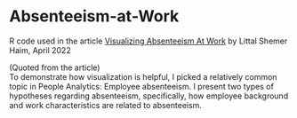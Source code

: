 # Absenteeism-at-Work
R code used in the article [Visualizing Absenteeism At Work](https://www.littalics.com/visualizing-absenteeism-at-work/) by Littal Shemer Haim, April 2022

(Quoted from the article)\
To demonstrate how visualization is helpful, I picked a relatively common topic in People Analytics: Employee absenteeism. I present two types of hypotheses regarding absenteeism, specifically, how employee background and work characteristics are related to absenteeism.
